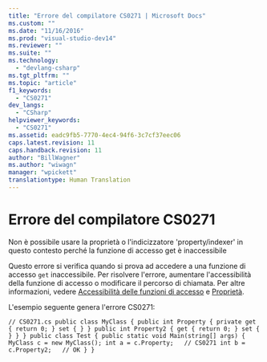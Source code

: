 ```yaml
---
title: "Errore del compilatore CS0271 | Microsoft Docs"
ms.custom: ""
ms.date: "11/16/2016"
ms.prod: "visual-studio-dev14"
ms.reviewer: ""
ms.suite: ""
ms.technology: 
  - "devlang-csharp"
ms.tgt_pltfrm: ""
ms.topic: "article"
f1_keywords: 
  - "CS0271"
dev_langs: 
  - "CSharp"
helpviewer_keywords: 
  - "CS0271"
ms.assetid: eadc9fb5-7770-4ec4-94f6-3c7cf37eec06
caps.latest.revision: 11
caps.handback.revision: 11
author: "BillWagner"
ms.author: "wiwagn"
manager: "wpickett"
translationtype: Human Translation
---
```

# Errore del compilatore CS0271
Non è possibile usare la proprietà o l'indicizzatore 'property\/indexer' in questo contesto perché la funzione di accesso get è inaccessibile  
  
 Questo errore si verifica quando si prova ad accedere a una funzione di accesso `get` inaccessibile. Per risolvere l'errore, aumentare l'accessibilità della funzione di accesso o modificare il percorso di chiamata. Per altre informazioni, vedere [Accessibilità delle funzioni di accesso](../../csharp/programming-guide/classes-and-structs/restricting-accessor-accessibility.md) e [Proprietà](../../csharp/programming-guide/classes-and-structs/properties.md).  
  
 L'esempio seguente genera l'errore CS0271:  
  
```  
// CS0271.cs public class MyClass { public int Property { private get { return 0; } set { } } public int Property2 { get { return 0; } set { } } } public class Test { public static void Main(string[] args) { MyClass c = new MyClass(); int a = c.Property;   // CS0271 int b = c.Property2;   // OK } }  
```